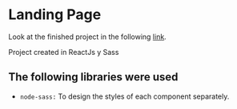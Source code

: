 # Landing Page

Look at the finished project in the following [link](https://ldulivo.github.io/cristian_facello/).

Project created in ReactJs y Sass

## The following libraries were used

- `node-sass:` To design the styles of each component separately.
